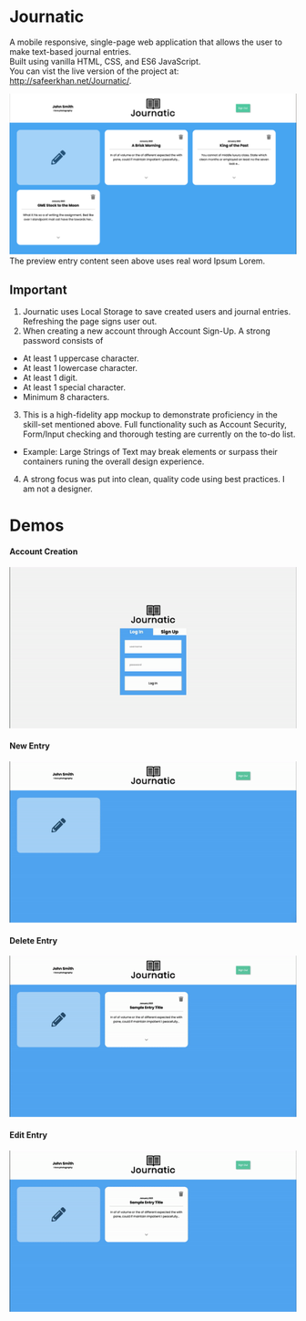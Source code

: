 # Journatic
A mobile responsive, single-page web application that allows the user to make text-based journal entries.  
Built using vanilla HTML, CSS, and ES6 JavaScript.  
You can vist the live version of the project at: http://safeerkhan.net/Journatic/. 

![Alt_Text](resources/demo-screenshot.png "Journatic Demo Screenshot")
The preview entry content seen above uses real word Ipsum Lorem.

## Important
1. Journatic uses Local Storage to save created users and journal entries. Refreshing the page signs user out.
2. When creating a new account through Account Sign-Up. A strong password consists of 
  - At least 1 uppercase character.
  - At least 1 lowercase character.
  - At least 1 digit.
  - At least 1 special character.
  - Minimum 8 characters.
3. This is a high-fidelity app mockup to demonstrate proficiency in the skill-set mentioned above. Full functionality such as Account Security, Form/Input checking and thorough testing are currently on the to-do list. 
  - Example: Large Strings of Text may break elements or surpass their containers runing the overall design experience.  
4. A strong focus was put into clean, quality code using best practices. I am not a designer.
  
# Demos
#### Account Creation
![Alt Text](resources/demo-gif-1.gif)

#### New Entry
![Alt Text](resources/demo-gif-2.gif)

#### Delete Entry
![Alt Text](resources/demo-gif-3.gif)

#### Edit Entry
![Alt Text](resources/demo-gif-4.gif)
